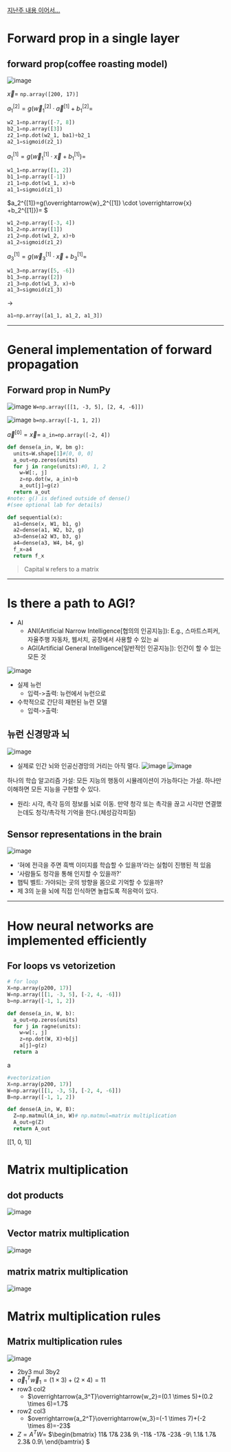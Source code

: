 [지난주 내용 이어서...](https://github.com/qlkdkd/MachineLearning/blob/main/week6/readme.md)
# Forward prop in a single layer

## forward prop(coffee roasting model)
![image](https://github.com/qlkdkd/MachineLearning/assets/71871927/17a0d154-8489-419b-9344-7a41bd744233)

$\overrightarrow{x}=$ `np.array([200, 17)]`

$a_1^{[2]}=g(\overrightarrow{w}_1^{[2]}\cdot \overrightarrow{a}^{[1]}+b_1^{[2]}=$
```python
w2_1=np.array([-7, 8])
b2_1=np.array([3])
z2_1=np.dot(w2_1, ba1)+b2_1
a2_1=sigmoid(z2_1)
```

$a_1^{[1]}=g(\overrightarrow{w}_1^{[1]}\cdot \overrightarrow{x}+b_1^{[1]})=$
```python
w1_1=np.array([1, 2])
b1_1=np.array([-1])
z1_1=np.dot(w1_1, x)+b
a1_1=sigmoid(z1_1)
```

$a_2^{[1]}=g(\overrightarrow{w}_2^{[1]} \cdot \overrightarrow{x} +b_2^{[1]})= $
```python
w1_2=np.array([-3, 4])
b1_2=np.array([1])
z1_2=np.dot(w1_2, x)+b
a1_2=sigmoid(z1_2)
```

$a_3^{[1]}=g(\overrightarrow{w}_3^{[1]}\cdot \overrightarrow{x}+b_3^{[1]}=$
```python
w1_3=np.array([5, -6])
b1_3=np.array([2])
z1_3=np.dot(w1_3, x)+b
a1_3=sigmoid(z1_3)
```

->
```python
a1=np.array([a1_1, a1_2, a1_3])
```

---

# General implementation of forward propagation
## Forward prop in NumPy
![image](https://github.com/qlkdkd/MachineLearning/assets/71871927/9e632fb4-3b68-4837-bf06-74f9ed98de5f)
`W=np.array([[1, -3, 5], [2, 4, -6]])`

![image](https://github.com/qlkdkd/MachineLearning/assets/71871927/395b7429-5131-4045-b626-dd37590bb2a4)
`b=np.array([-1, 1, 2])`

$\overrightarrow{a}^{[0]}=\overrightarrow{x}$=
`a_in=np.array([-2, 4])`

```python
def dense(a_in, W, bm g):
  units=W.shape[1]#[0, 0, 0]
  a_out=np.zeros(units)
  for j in range(units):#0, 1, 2
    w=W[:, j]
    z=np.dot(w, a_in)+b
    a_out[j]=g(z)
  return a_out
#note: g() is defined outside of dense()
#(see optional lab for details)
```
```python
def sequential(x):
  a1=dense(x, W1, b1, g)
  a2=dense(a1, W2, b2, g)
  a3=dense(a2 W3, b3, g)
  a4=dense(a3, W4, b4, g)
  f_x=a4
  return f_x
```

> Capital `W` refers to a matrix
---

# Is there a path to AGI?
* AI
    * ANI(Artificial Narrow Intelligence[협의의 인공지능]): E.g., 스마트스피커, 자율주행 자동차, 웹서치, 공장에서 사용할 수 있는 ai
    * AGI(Artificial General Intelligence[일반적인 인공지능]): 인간이 할 수 있는 모든 것

![image](https://github.com/qlkdkd/MachineLearning/assets/71871927/cc6e455c-55f6-422d-8e99-9d629c33c8d8)
* 실제 뉴런
    * 입력->출력: 뉴런에서 뉴런으로
* 수학적으로 간단히 재현된 뉴런 모델
    * 입력->출력:
 
## 뉴런 신경망과 뇌
![image](https://github.com/qlkdkd/MachineLearning/assets/71871927/4c42e5c1-a2c0-4ed0-bf29-1e1e097c3355)
* 실제로 인간 뇌와 인공신경망의 거리는 아직 멀다.
![image](https://github.com/qlkdkd/MachineLearning/assets/71871927/6d77b7c6-04f4-416a-811b-5df033192030)
![image](https://github.com/qlkdkd/MachineLearning/assets/71871927/0fd0604c-e35f-465c-bbd5-14c8336e31b8)

하나의 학습 알고리즘 가설: 모든 지능의 행동이 시뮬레이션이 가능하다는 가설. 하나만 이해하면 모든 지능을 구현할 수 있다.
* 원리: 시각, 촉각 등의 정보를 뇌로 이동. 만약 청각 또는 촉각을 끊고 시각만 연결했는데도 청각/촉각적 기억을 한다.(체성감각피질)

## Sensor representations in the brain
![image](https://github.com/qlkdkd/MachineLearning/assets/71871927/8e8fa4e7-9e40-433e-a845-7107469f55b1)
* '혀에 전극을 주면 흑백 이미지를 학습할 수 있을까'라는 실험이 진행된 적 있음
* '사람들도 청각을 통해 인지할 수 있을까?'
* 햅틱 벨트: 가야되는 곳의 방향을 몸으로 기억할 수 있을까?
* 제 3의 눈을 뇌에 직접 인식하면 놀랍도록 적응력이 있다.

---

# How neural networks are implemented efficiently
## For loops vs vetorizetion
```python
# for loop
X=np.array(p200, 17)]
W=np.array([[1, -3, 5], [-2, 4, -6]])
b=np.array([-1, 1, 2])

def dense(a_in, W, b):
  a_out=np.zeros(units)
  for j in ragne(units):
    w=w[:, j]
    z=np.dot(W, X)+b[j]
    a[j]=g(z)
  return a
```
a

```python
#vectorization
X=np.array(p200, 17)]
W=np.array([[1, -3, 5], [-2, 4, -6]])
B=np.array([-1, 1, 2])

def dense(A_in, W, B):
  Z=np.matmul(A_in, W)# np.matmul=matrix multiplication
  A_out=g(Z)
  return A_out
```
[[1, 0, 1]]

# Matrix multiplication
## dot products
![image](https://github.com/qlkdkd/MachineLearning/assets/71871927/f946dff1-d93e-445d-b87a-93fcf9ae00a9)

## Vector matrix multiplication
![image](https://github.com/qlkdkd/MachineLearning/assets/71871927/e6f1c67e-9a46-4a3a-aaa6-015fe11e55e4)

## matrix matrix multiplication
![image](https://github.com/qlkdkd/MachineLearning/assets/71871927/165c0b7d-7baa-49ab-ac40-9a90af110aba)


# Matrix multiplication rules
## Matrix multiplication rules
![image](https://github.com/qlkdkd/MachineLearning/assets/71871927/24449364-498e-48df-a4aa-2449f05b7804)
* 2by3 mul 3by2
* $\overrightarrow{a}_1^T \overrightarrow{w}_1 =(1\times 3)+(2 \times 4)=11$
* row3 col2
    * $\overrightarrow{a_3^T}\overrightarrow{w_2}=(0.1 \times 5)+(0.2 \times 6)=1.7$
* row2 col3
    * $overrightarrow{a_2^T}\overrightarrow{w_3}=(-1 \times 7)+(-2 \times 8)=-23$
* $Z=A^TW=$
$\begin{bmatrix}
11& 17& 23& 9\\
-11& -17& -23& -9\\
1.1& 1.7& 2.3& 0.9\\
\end{bamtrix}
$

